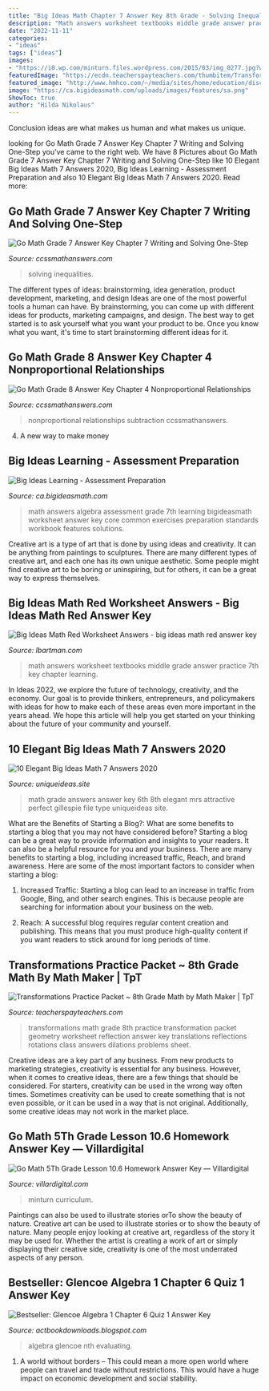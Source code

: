 ```yaml
---
title: "Big Ideas Math Chapter 7 Answer Key 8th Grade - Solving Inequalities"
description: "Math answers worksheet textbooks middle grade answer practice 7th key chapter learning"
date: "2022-11-11"
categories:
- "ideas"
tags: ["ideas"]
images:
- "https://i0.wp.com/minturn.files.wordpress.com/2015/03/img_0277.jpg?w=604"
featuredImage: "https://ecdn.teacherspayteachers.com/thumbitem/Transformations-Practice-Packet-8th-Grade-Math-2207301-1543360295/original-2207301-1.jpg"
featured_image: "http://www.hmhco.com/~/media/sites/home/education/disciplines/mathematics/elementary/big-ideas-math/118759-regular-pathway.jpg?lau003den"
image: "https://ca.bigideasmath.com/uploads/images/features/sa.png"
ShowToc: true
author: "Hilda Nikolaus"
---
```



Conclusion
ideas are what makes us human and what makes us unique.

	

		
looking for Go Math Grade 7 Answer Key Chapter 7 Writing and Solving One-Step you've came to the right web. We have 8 Pictures about Go Math Grade 7 Answer Key Chapter 7 Writing and Solving One-Step like 10 Elegant Big Ideas Math 7 Answers 2020, Big Ideas Learning - Assessment Preparation and also 10 Elegant Big Ideas Math 7 Answers 2020. Read more:
		
    
## Go Math Grade 7 Answer Key Chapter 7 Writing And Solving One-Step

<img loading=lazy src="https://ccssmathanswers.com/wp-content/uploads/2020/11/go-math-grade-7-chapter-7-writing-and-solving-one-step-inequalities-answer-key.jpeg" onerror="this.onerror=null;this.src='https://tse2.mm.bing.net/th?id=OIP.OUCVYKmAhE9w6oF4rfNFWAHaEK&amp;pid=15.1';" alt="Go Math Grade 7 Answer Key Chapter 7 Writing and Solving One-Step">

_Source: ccssmathanswers.com_

>solving inequalities. 

	

The different types of ideas: brainstorming, idea generation, product development, marketing, and design
Ideas are one of the most powerful tools a human can have. By brainstorming, you can come up with different ideas for products, marketing campaigns, and design. The best way to get started is to ask yourself what you want your product to be. Once you know what you want, it's time to start brainstorming different ideas for it.

    
## Go Math Grade 8 Answer Key Chapter 4 Nonproportional Relationships

<img loading=lazy src="https://ccssmathanswers.com/wp-content/uploads/2020/12/go-math-grade-8-chapter-4-nonproportional-relationships-answer-key-1024x576.jpeg" onerror="this.onerror=null;this.src='https://tse4.mm.bing.net/th?id=OIP.595-EDzJBGgdyhov_Mv8PgHaEK&amp;pid=15.1';" alt="Go Math Grade 8 Answer Key Chapter 4 Nonproportional Relationships">

_Source: ccssmathanswers.com_

>nonproportional relationships subtraction ccssmathanswers. 

	

4. A new way to make money 

    
## Big Ideas Learning - Assessment Preparation

<img loading=lazy src="https://ca.bigideasmath.com/uploads/images/features/sa.png" onerror="this.onerror=null;this.src='https://tse2.mm.bing.net/th?id=OIP.Y9GefXIclw8GqGgkpJgGxQAAAA&amp;pid=15.1';" alt="Big Ideas Learning - Assessment Preparation">

_Source: ca.bigideasmath.com_

>math answers algebra assessment grade 7th learning bigideasmath worksheet answer key core common exercises preparation standards workbook features solutions. 

	

Creative art is a type of art that is done by using ideas and creativity. It can be anything from paintings to sculptures. There are many different types of creative art, and each one has its own unique aesthetic. Some people might find creative art to be boring or uninspiring, but for others, it can be a great way to express themselves.

    
## Big Ideas Math Red Worksheet Answers - Big Ideas Math Red Answer Key

<img loading=lazy src="http://www.hmhco.com/~/media/sites/home/education/disciplines/mathematics/elementary/big-ideas-math/118759-regular-pathway.jpg?lau003den" onerror="this.onerror=null;this.src='https://tse4.mm.bing.net/th?id=OIP.ZssKZ5hAPrcwufH71bnM1AHaDq&amp;pid=15.1';" alt="Big Ideas Math Red Worksheet Answers - big ideas math red answer key">

_Source: lbartman.com_

>math answers worksheet textbooks middle grade answer practice 7th key chapter learning. 

	

In Ideas 2022, we explore the future of technology, creativity, and the economy. Our goal is to provide thinkers, entrepreneurs, and policymakers with ideas for how to make each of these areas even more important in the years ahead. We hope this article will help you get started on your thinking about the future of your community and yourself.

    
## 10 Elegant Big Ideas Math 7 Answers 2020

<img loading=lazy src="https://www.uniqueideas.site/wp-content/uploads/mrs-gillespie-6th-grade-math-page-2-10.jpg" onerror="this.onerror=null;this.src='https://tse4.mm.bing.net/th?id=OIP.1Jz2zbR5ODRCJu1QIz-7wgHaJ4&amp;pid=15.1';" alt="10 Elegant Big Ideas Math 7 Answers 2020">

_Source: uniqueideas.site_

>math grade answers answer key 6th 8th elegant mrs attractive perfect gillespie file type uniqueideas site. 

	

What are the Benefits of Starting a Blog?: What are some benefits to starting a blog that you may not have considered before?
Starting a blog can be a great way to provide information and insights to your readers. It can also be a helpful resource for you and your business. There are many benefits to starting a blog, including increased traffic, Reach, and brand awareness. Here are some of the most important factors to consider when starting a blog: 
1. Increased Traffic: Starting a blog can lead to an increase in traffic from Google, Bing, and other search engines. This is because people are searching for information about your business on the web. 

2. Reach: A successful blog requires regular content creation and publishing. This means that you must produce high-quality content if you want readers to stick around for long periods of time.

    
## Transformations Practice Packet ~ 8th Grade Math By Math Maker | TpT

<img loading=lazy src="https://ecdn.teacherspayteachers.com/thumbitem/Transformations-Practice-Packet-8th-Grade-Math-2207301-1543360295/original-2207301-1.jpg" onerror="this.onerror=null;this.src='https://tse2.mm.bing.net/th?id=OIP.tyx_707hc4HYgZ-jz8yiqAAAAA&amp;pid=15.1';" alt="Transformations Practice Packet ~ 8th Grade Math by Math Maker | TpT">

_Source: teacherspayteachers.com_

>transformations math grade 8th practice transformation packet geometry worksheet reflection answer key translations reflections rotations class answers dilations problems sheet. 

	

Creative ideas are a key part of any business. From new products to marketing strategies, creativity is essential for any business. However, when it comes to creative ideas, there are a few things that should be considered. For starters, creativity can be used in the wrong way often times. Sometimes creativity can be used to create something that is not even possible, or it can be used in a way that is not original. Additionally, some creative ideas may not work in the market place.

    
## Go Math 5Th Grade Lesson 10.6 Homework Answer Key — Villardigital

<img loading=lazy src="https://i0.wp.com/minturn.files.wordpress.com/2015/03/img_0277.jpg?w=604" onerror="this.onerror=null;this.src='https://tse2.mm.bing.net/th?id=OIP.2GeVzC2NpWH0ffvvW3Ob9AHaJ3&amp;pid=15.1';" alt="Go Math 5Th Grade Lesson 10.6 Homework Answer Key — Villardigital">

_Source: villardigital.com_

>minturn curriculum. 

	

Paintings can also be used to illustrate stories orTo show the beauty of nature.
Creative art can be used to illustrate stories or to show the beauty of nature. Many people enjoy looking at creative art, regardless of the story it may be used for. Whether the artist is creating a work of art or simply displaying their creative side, creativity is one of the most underrated aspects of any person.

    
## Bestseller: Glencoe Algebra 1 Chapter 6 Quiz 1 Answer Key

<img loading=lazy src="https://www.coursehero.com/thumb/46/ab/46ab69635314e742b566c87a4e6ffdd149113e3e_180.jpg" onerror="this.onerror=null;this.src='https://tse4.mm.bing.net/th?id=OIP.9Xk57zxqT1K--MPDVHRtEgAAAA&amp;pid=15.1';" alt="Bestseller: Glencoe Algebra 1 Chapter 6 Quiz 1 Answer Key">

_Source: actbookdownloads.blogspot.com_

>algebra glencoe nth evaluating. 

	

1. A world without borders – This could mean a more open world where people can travel and trade without restrictions. This would have a huge impact on economic development and social stability. 


